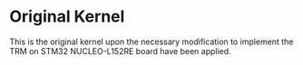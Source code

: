 # Original Kernel
This is the original kernel upon the necessary modification to implement the TRM on STM32 NUCLEO-L152RE board have been applied.
